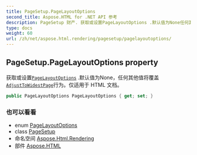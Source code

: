 ```yaml
---
title: PageSetup.PageLayoutOptions
second_title: Aspose.HTML for .NET API 参考
description: PageSetup 财产. 获取或设置PageLayoutOptions .默认值为None任何其他值将覆盖AdjustToWidestPage行为仅适用于 HTML 文档
type: docs
weight: 60
url: /zh/net/aspose.html.rendering/pagesetup/pagelayoutoptions/
---
```

## PageSetup.PageLayoutOptions property

获取或设置[`PageLayoutOptions`](../../pagelayoutoptions/) .默认值为None，任何其他值将覆盖[`AdjustToWidestPage`](../adjusttowidestpage/)行为。仅适用于 HTML 文档。

```csharp
public PageLayoutOptions PageLayoutOptions { get; set; }
```

### 也可以看看

* enum [PageLayoutOptions](../../pagelayoutoptions/)
* class [PageSetup](../)
* 命名空间 [Aspose.Html.Rendering](../../pagesetup/)
* 部件 [Aspose.HTML](../../../)


